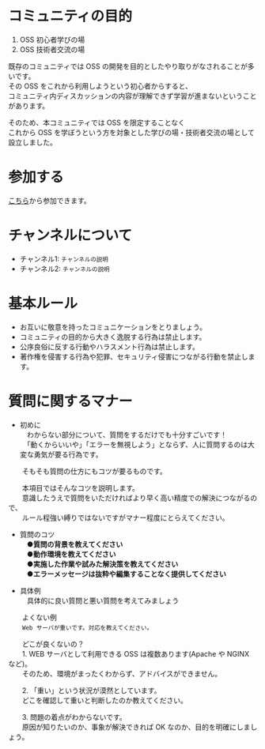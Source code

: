 # コミュニティの目的
1. OSS 初心者学びの場
2. OSS 技術者交流の場

既存のコミュニティでは OSS の開発を目的としたやり取りがなされることが多いです。  
その OSS をこれから利用しようという初心者からすると、  
コミュニティ内ディスカッションの内容が理解できず学習が進まないということがあります。

そのため、本コミュニティでは OSS を限定することなく  
これから OSS を学ぼうという方を対象とした学びの場・技術者交流の場として設立しました。

# 参加する
[こちら](http://sti-testbbs.slack.com)から参加できます。

# チャンネルについて
* チャンネル1: ```チャンネルの説明```
* チャンネル2: ```チャンネルの説明```

# 基本ルール
* お互いに敬意を持ったコミュニケーションをとりましょう。
* コミュニティの目的から大きく逸脱する行為は禁止します。
* 公序良俗に反する行動やハラスメント行為は禁止します。
* 著作権を侵害する行為や犯罪、セキュリティ侵害につながる行動を禁止します。

# 質問に関するマナー
* 初めに  
　わからない部分について、質問をするだけでも十分すごいです！  
　「動くからいいや」「エラーを無視しよう」とならず、人に質問するのは大変な勇気が要る行為です。
 
　　そもそも質問の仕方にもコツが要るものです。

　　本項目ではそんなコツを説明します。  
　　意識したうえで質問をいただければより早く高い精度での解決につながるので、  
　　ルール程強い縛りではないですがマナー程度にとらえてください。
 
* 質問のコツ  
　●**質問の背景を教えてください**  
　●**動作環境を教えてください**  
　●**実施した作業や試みた解決策を教えてください**  
　●**エラーメッセージは抜粋や編集することなく提供してください**  

* 具体例  
　具体的に良い質問と悪い質問を考えてみましょう

　　よくない例  
　　```Web サーバが重いです。対応を教えてください。```

　　どこが良くないの？  
　　1. WEB サーバとして利用できる OSS は複数あります(Apache や NGINX など)。  
　　そのため、環境がまったくわからず、アドバイスができません。

　　2. 「重い」という状況が漠然としています。  
　　どこを確認して重いと判断したのか教えてください。

　　3. 問題の着点がわからないです。  
　　原因が知りたいのか、事象が解決できれば OK なのか、目的を明確にしましょう。
